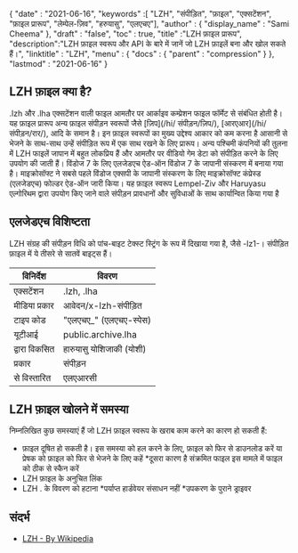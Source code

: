 {
  "date" : "2021-06-16",
  "keywords" :[ "LZH", "संपीड़ित", "फ़ाइल", "एक्सटेंशन", "फ़ाइल प्रारूप", "लेम्पेल-ज़िव", "हरुयासु", "एलएचए"],
  "author" : {
    "display_name" : "Sami Cheema"
},
  "draft" : "false",
  "toc" : true,
  "title" :"LZH फ़ाइल प्रारूप",
  "description":"LZH फ़ाइल स्वरूप और API के बारे में जानें जो LZH फ़ाइलें बना और खोल सकते हैं।",
  "linktitle" : "LZH",
  "menu" : {
    "docs" : {
      "parent" : "compression"
}
},
  "lastmod" : "2021-06-16"
}

## LZH फ़ाइल क्या है? ##

.lzh और .lha एक्सटेंशन वाली फाइल आमतौर पर आर्काइव कम्प्रेशन फाइल फॉर्मेट से संबंधित होती है। यह फ़ाइल प्रारूप अन्य फ़ाइल संपीड़न स्वरूपों जैसे [ज़िप](/hi/ संपीड़न/ज़िप/), [आरएआर](/hi/ संपीड़न/रार/), आदि के समान है। इन फ़ाइल स्वरूपों का मुख्य उद्देश्य आकार को कम करना है आसानी से भेजने के साथ-साथ उन्हें संपीड़ित रूप में एक साथ रखने के लिए प्रारूप। अन्य पश्चिमी कंपनियों की तुलना में LZH फाइलें जापान में बहुत लोकप्रिय हैं और आमतौर पर वीडियो गेम डेटा को संपीड़ित करने के लिए उपयोग की जाती हैं। विंडोज 7 के लिए एलजेडएच ऐड-ऑन विंडोज 7 के जापानी संस्करण में बनाया गया है। माइक्रोसॉफ्ट ने सबसे पहले विंडोज एक्सपी के जापानी संस्करण के लिए माइक्रोसॉफ्ट कंप्रेस्ड (एलजेडएच) फोल्डर ऐड-ऑन जारी किया। यह फ़ाइल स्वरूप Lempel-Ziv और Haruyasu एल्गोरिथम द्वारा उपयोग किए जाने वाले संपीड़न प्रावधानों और सुविधाओं के साथ कार्यान्वित किया गया है

## एलजेडएच विशिष्टता ##

LZH संग्रह की संपीड़न विधि को पांच-बाइट टेक्स्ट स्ट्रिंग के रूप में दिखाया गया है, जैसे -lz1-। संपीड़ित फ़ाइल में ये तीसरे से सातवें बाइट्स हैं।

|विनिर्देश|विवरण|
---|---|
|एक्सटेंशन | .lzh, .lha|
|मीडिया प्रकार| आवेदन/x-lzh-संपीड़ित|
|टाइप कोड| "एलएचए_" (एलएचए-स्पेस)|
|यूटीआई| public.archive.lha|
|द्वारा विकसित| हारुयासु योशिजाकी (योशी)|
|प्रकार| संपीड़न|
|से विस्तारित| एलएआरसी|

## LZH फ़ाइल खोलने में समस्या ##

निम्नलिखित कुछ समस्याएं हैं जो LZH फ़ाइल स्वरूप के खराब काम करने का कारण हो सकती हैं:
  

* फ़ाइल दूषित हो सकती है। इस समस्या को हल करने के लिए, फ़ाइल को फिर से डाउनलोड करें या प्रेषक को फ़ाइल को फिर से भेजने के लिए कहें
*दूसरा कारण है संक्रमित फाइल इस मामले में फाइल को ठीक से स्कैन करें
* LZH फ़ाइल के अनुचित लिंक
* LZH . के विवरण को हटाना
*पर्याप्त हार्डवेयर संसाधन नहीं
*उपकरण के पुराने ड्राइवर

## संदर्भ ##

* [LZH - By Wikipedia](https://en.wikipedia.org/wiki/LHA_(file_format))
